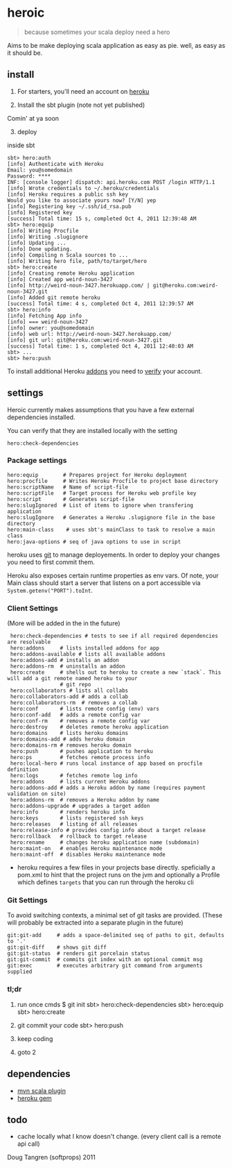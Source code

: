 # heroic

> because sometimes your scala deploy need a hero

Aims to be make deploying scala application as easy as pie. well, as easy as it should be.

## install

1. For starters, you'll need an account on [heroku](https://api.heroku.com/signup)

2. Install the sbt plugin (note not yet published)

Comin' at ya soon

3. deploy

inside sbt

    sbt> hero:auth
    [info] Authenticate with Heroku
    Email: you@somedomain
    Password: ****
    INF: [console logger] dispatch: api.heroku.com POST /login HTTP/1.1
    [info] Wrote credentials to ~/.heroku/credentials
    [info] Heroku requires a public ssh key
    Would you like to associate yours now? [Y/N] yep
    [info] Registering key ~/.ssh/id_rsa.pub
    [info] Registered key
    [success] Total time: 15 s, completed Oct 4, 2011 12:39:48 AM
    sbt> hero:equip
    [info] Writing Procfile
    [info] Writing .slugignore
    [info] Updating ...
    [info] Done updating.
    [info] Compiling n Scala sources to ...
    [info] Writing hero file, path/to/target/hero
    sbt> hero:create
    [info] Creating remote Heroku application
    [info] Created app weird-noun-3427
    [info] http://weird-noun-3427.herokuapp.com/ | git@heroku.com:weird-noun-3427.git
    [info] Added git remote heroku
    [success] Total time: 4 s, completed Oct 4, 2011 12:39:57 AM
    sbt> hero:info
    [info] Fetching App info
    [info] === weird-noun-3427
    [info] owner: you@somedomain
    [info] web url: http://weird-noun-3427.herokuapp.com/
    [info] git url: git@heroku.com:weird-noun-3427.git
    [success] Total time: 1 s, completed Oct 4, 2011 12:40:03 AM
    sbt> ...
    sbt> hero:push


To install additional Heroku [addons](http://addons.heroku.com/) you need to [verify](https://api.heroku.com/verify) your account.

## settings

Heroic currently makes assumptions that you have a few external dependencies installed.

You can verify that they are installed locally with the setting

    hero:check-dependencies

### Package settings

    hero:equip        # Prepares project for Heroku deployment
    hero:procfile     # Writes Heroku Procfile to project base directory
    hero:scriptName   # Name of script-file
    hero:scriptFile   # Target process for Heroku web profile key
    hero:script       # Generates script-file
    hero:slugIgnored  # List of items to ignore when transfering application
    hero:slugIgnore   # Generates a Heroku .slugignore file in the base directory
    hero:main-class    # uses sbt's mainClass to task to resolve a main class
    hero:java-options # seq of java options to use in script

heroku uses [git][git] to manage deployements. In order to deploy your changes you need to first commit them.

Heroku also exposes certain runtime properties as env vars. Of note, your Main class should start a server that listens on a port accessible via `System.getenv("PORT").toInt`.

### Client Settings

(More will be added in the in the future)

     hero:check-dependencies # tests to see if all required dependencies are resolvable
     hero:addons     # lists installed addons for app
     hero:addons-available # lists all available addons
     hero:addons-add # installs an addon
     hero:addons-rm  # uninstalls an addon
     hero:create     # shells out to heroku to create a new `stack`. This will add a git remote named heroku to your
                     # git repo
     hero:collaborators # lists all collabs
     hero:collaborators-add # adds a collab
     hero:collaborators-rm  # removes a collab
     hero:conf       # lists remote config (env) vars
     hero:conf-add   # adds a remote config var
     hero:conf-rm    # removes a remote config var
     hero:destroy    # deletes remote heroku application
     hero:domains    # lists heroku domains
     hero:domains-add # adds heroku domain
     hero:domains-rm # removes heroku domain
     hero:push       # pushes application to heroku
     hero:ps         # fetches remote process info
     hero:local-hero # runs local instance of app based on procfile definition
     hero:logs       # fetches remote log info
     hero:addons     # lists current Heroku addons
     hero:addons-add # adds a Heroku addon by name (requires payment validation on site)
     hero:addons-rm  # removes a Heroku addon by name
     hero:addons-upgrade # upgrades a target addon
     hero:info       # renders heroku info
     hero:keys       # lists registered ssh keys
     hero:releases   # listing of all releases
     hero:release-info # provides config info about a target release
     hero:rollback   # rollback to target release
     hero:rename     # changes heroku application name (subdomain)
     hero:maint-on   # enables Heroku maintenance mode
     hero:maint-off  # disables Heroku maintenance mode

* heroku requires a few files in your projects base directly. speficially a pom.xml to hint that the project
  runs on the jvm and optionally a Profile which defines `targets` that you can run through the heroku cli

### Git Settings

To avoid switching contexts, a minimal set of git tasks are provided.
(These will probably be extracted into a separate plugin in the future)

    git:git-add     # adds a space-delimited seq of paths to git, defaults to '.'
    git:git-diff    # shows git diff
    git:git-status  # renders git porcelain status
    git:git-commit  # commits git index with an optional commit msg
    git:exec        # executes arbitrary git command from arguments supplied

### tl;dr

1) run once cmds
   $ git init
   sbt> hero:check-dependencies
   sbt> hero:equip
   sbt> hero:create

2) git commit your code
   sbt> hero:push

3) keep coding

4) goto 2

## dependencies

- [mvn scala plugin](http://scala-tools.org/mvnsites/maven-scala-plugin)
- [heroku gem](https://github.com/heroku/heroku#readme)

## todo

- cache locally what I know doesn't change. (every client call is a remote api call)

Doug Tangren (softprops) 2011

[git]: http://git-scm.com/
